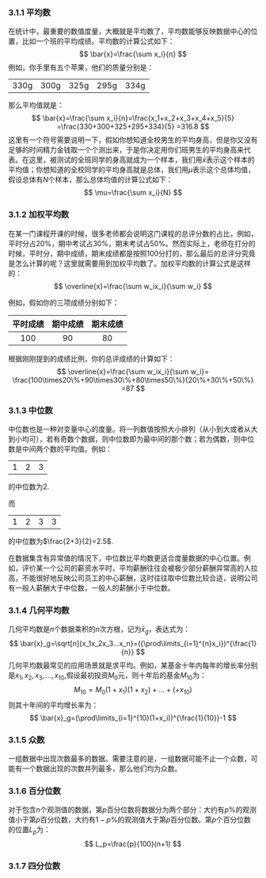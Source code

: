 ### 3.1.1 平均数

在统计中，最重要的数值度量，大概就是平均数了，平均数能够反映数据中心的位置，比如一个班的平均成绩。平均数的计算公式如下：
$$
\bar{x}=\frac{\sum x_i}{n}
$$
例如，你手里有五个苹果，他们的质量分别是：

<table style="margin:0 auto;">
	<tr>
              <td>330g</td>
              <td>300g</td>
              <td>325g</td>
              <td>295g</td>
              <td>334g</td>
	</tr>
</table>

那么平均值就是：
$$
\bar{x}=\frac{\sum x_i}{n}=\frac{x_1+x_2+x_3+x_4+x_5}{5}
=\frac{330+300+325+295+334}{5}
=316.8
$$
这里有一个符号需要说明一下，假如你想知道全校男生的平均身高，但是你又没有足够的时间精力金钱取一个个测出来，于是你决定用你们班男生的平均身高来代表。在这里，被测试的全班同学的身高就成为一个样本，我们用$\bar{x}$表示这个样本的平均值；你想知道的全校同学的平均身高就是总体，我们用$\mu$表示这个总体均值，假设总体有$N$个样本，那么总体均值的计算公式如下：
$$
\mu=\frac{\sum x_i}{N}
$$

### 3.1.2 加权平均数

在某一门课程开课的时候，很多老师都会说明这门课程的总评分数的占比，例如，平时分占$20\%$，期中考试占$30\%$，期末考试占$50\%$。然而实际上，老师在打分的时候，平时分，期中成绩，期末成绩都是按照$100$分打的，那么最后的总评分究竟是怎么计算的呢？这里就需要用到加权平均数了。加权平均数的计算公式是这样的：
$$
\overline{x}=\frac{\sum w_ix_i}{\sum w_i}
$$


例如，假如你的三项成绩分别如下：

| 平时成绩 | 期中成绩 | 期末成绩 |
| :------: | :------: | :------: |
|   100    |    90    |    80    |

根据刚刚提到的成绩比例，你的总评成绩的计算如下：
$$
\overline{x}=\frac{\sum w_ix_i}{\sum w_i}=
\frac{100\times20\%+90\times30\%+80\times50\%}{20\%+30\%+50\%}
=87
$$

### 3.1.3 中位数

中位数也是一种对变量中心的度量。将一列数值按照大小排列（从小到大或者从大到小均可），若有奇数个数据，则中位数即为最中间的那个数；若为偶数，则中位数是中间两个数的平均值。例如：

<table style="margin:0 auto;">
    <tr>
        <td>1</td>
        <td>2</td>
        <td>3</td>
    </tr>
</table>

的中位数为$2$.

而

<table style="margin:0 auto;">
    <tr>
        <td>1</td>
        <td>2</td>
        <td>3</td>
        <td>3</td>
    </tr>
</table>

的中位数为$\frac{2+3}{2}=2.5$.

在数据集含有异常值的情况下，中位数比平均数更适合度量数据的中心位置。例如，评价某一个公司的薪资水平时，平均薪酬往往会被极少部分薪酬异常高的人拉高，不能很好地反映公司员工的中心薪酬，这时往往取中位数比较合适，说明公司有一般人薪酬大于中位数，一般人的薪酬小于中位数。

### 3.1.4 几何平均数

几何平均数是$n$个数据乘积的$n$次方根，记为$\bar{x}_g$，表达式为：
$$
\bar{x}_g=\sqrt[n]{x_1x_2x_3...x_n}=({\prod\limits_{i=1}^{n}x_i})^{\frac{1}{n}}
$$
几何平均数最常见的应用场景就是求平均。例如，某基金十年内每年的增长率分别是$x_1, x_2, x_3, ..., x_{10}$,假设最初投资$M_0$元，则十年后的基金$M_{10}$为：
$$
M_{10}=M_0(1+x_1)(1+x_2)+...+(+x_{10})
$$
则其十年间的平均增长率为：
$$
\bar{x}_g=(\prod\limits_{i=1}^{10}(1+x_i))^{\frac{1}{10}}-1
$$

### 3.1.5 众数

一组数据中出现次数最多的数据。需要注意的是，一组数据可能不止一个众数，可能有一个数据出现的次数并列最多，那么他们均为众数。

### 3.1.6 百分位数

对于包含$n$个观测值的数据，第$p$百分位数将数据分为两个部分：大约有$p\%$的观测值小于第$p$百分位数，大约有$1-p\%$的观测值大于第$p$百分位数。第$p$个百分位数的位置$L_p$为：
$$
L_p=\frac{p}{100}(n+1)
$$

### 3.1.7 四分位数















